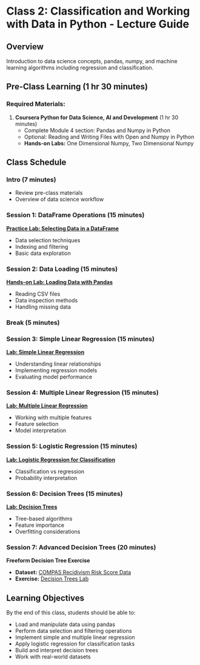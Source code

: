 # Class 2: Classification and Working with Data in Python - Lecture Guide

## Overview
Introduction to data science concepts, pandas, numpy, and machine learning algorithms including regression and classification.

## Pre-Class Learning (1 hr 30 minutes)
### Required Materials:
1. **Coursera Python for Data Science, AI and Development** (1 hr 30 minutes)
   - Complete Module 4 section: Pandas and Numpy in Python
   - Optional: Reading and Writing Files with Open and Numpy in Python
   - **Hands-on Labs:** One Dimensional Numpy, Two Dimensional Numpy

## Class Schedule

### Intro (7 minutes)
- Review pre-class materials
- Overview of data science workflow

### Session 1: DataFrame Operations (15 minutes)
**[Practice Lab: Selecting Data in a DataFrame](https://colab.research.google.com/drive/1yUUDz6D9LNXrJ1sQjJc7nIfzxvsZxSyJ?usp=share_link)**
- Data selection techniques
- Indexing and filtering
- Basic data exploration

### Session 2: Data Loading (15 minutes)
**[Hands-on Lab: Loading Data with Pandas](https://colab.research.google.com/drive/1yUUDz6D9LNXrJ1sQjJc7nIfzxvsZxSyJ?usp=share_link)**
- Reading CSV files
- Data inspection methods
- Handling missing data

### Break (5 minutes)

### Session 3: Simple Linear Regression (15 minutes)
**[Lab: Simple Linear Regression](https://colab.research.google.com/drive/1yUUDz6D9LNXrJ1sQjJc7nIfzxvsZxSyJ?usp=share_link)**
- Understanding linear relationships
- Implementing regression models
- Evaluating model performance

### Session 4: Multiple Linear Regression (15 minutes)
**[Lab: Multiple Linear Regression](https://colab.research.google.com/drive/1yUUDz6D9LNXrJ1sQjJc7nIfzxvsZxSyJ?usp=share_link)**
- Working with multiple features
- Feature selection
- Model interpretation

### Session 5: Logistic Regression (15 minutes)
**[Lab: Logistic Regression for Classification](https://colab.research.google.com/drive/1yUUDz6D9LNXrJ1sQjJc7nIfzxvsZxSyJ?usp=share_link)**
- Classification vs regression
- Probability interpretation

### Session 6: Decision Trees (15 minutes)
**[Lab: Decision Trees](https://colab.research.google.com/drive/1yUUDz6D9LNXrJ1sQjJc7nIfzxvsZxSyJ?usp=share_link)**
- Tree-based algorithms
- Feature importance
- Overfitting considerations

### Session 7: Advanced Decision Trees (20 minutes)
**Freeform Decision Tree Exercise**
- **Dataset:** [COMPAS Recidivism Risk Score Data](https://www.propublica.org/datastore/dataset/compas-recidivism-risk-score-data-and-analysis)
- **Exercise:** [Decision Trees Lab](https://replit.com/@allenol/Decision-Trees)

## Learning Objectives
By the end of this class, students should be able to:
- Load and manipulate data using pandas
- Perform data selection and filtering operations
- Implement simple and multiple linear regression
- Apply logistic regression for classification tasks
- Build and interpret decision trees
- Work with real-world datasets

